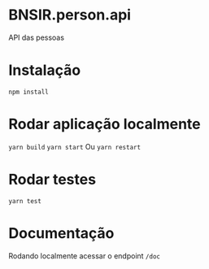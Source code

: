 # BNSIR.person.api
API das pessoas

# Instalação
```npm install```

# Rodar aplicação localmente
```yarn build```
```yarn start```
Ou
```yarn restart```

# Rodar testes
```yarn test```

# Documentação
Rodando localmente acessar o endpoint ```/doc```